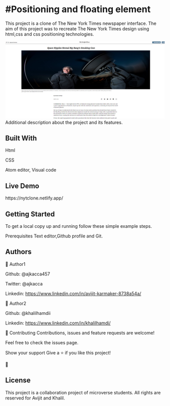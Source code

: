 <h1>#Positioning and floating element</h1>

This project is a clone of The New York Times newspaper interface. The aim of this project was to recreate The New York Times design using html,css and css positioning technologies.

<img src="images/work.png" alt="projectimg">

</h1>Additional description about the project and its features.</h1>

<h2>Built With</h2>

Html

CSS

Atom editor, Visual code

<h2>Live Demo</h2>
https://nytclone.netlify.app/


<h2>Getting Started</h2>
To get a local copy up and running follow these simple example steps.

Prerequisites
Text editor,Github profile and Git.

<h2>Authors</h2>

👤 Author1

Github: @ajkacca457

Twitter: @ajkacca

Linkedin: https://www.linkedin.com/in/avijit-karmaker-8738a54a/

👤 Author2

Github: @khalilhamdii

Linkedin: https://www.linkedin.com/in/khalilhamdi/


🤝 Contributing
Contributions, issues and feature requests are welcome!

Feel free to check the issues page.

Show your support
Give a ⭐️ if you like this project!

📝 <h2>License</h2>
This project is a collaboration project of microverse students. All rights are reserved for Avijit and Khalil.
